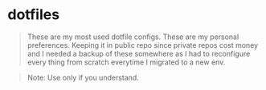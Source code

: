# dotfiles

> These are my most used dotfile configs.
> These are my personal preferences.
> Keeping it in public repo since private repos cost money and I needed a backup of these somewhere as I had to reconfigure every thing from scratch everytime I migrated to a new env.

> Note: Use only if you understand.
